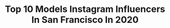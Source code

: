 ---
title: Top 10 Models Instagram Influencers In San Francisco In 2020
description: >-
  Find top models Instagram influencers in San Francisco in 2020. Most popular hashtags: #sanfrancisco #portrait #fitness #fashion.
platform: Instagram
profiles:
  - username: "boladicus"
    fullname: >-
      Bolade Ajomale, OLY
    location: "United States"
    followers: 3771
    engagement: 1793
    commentsToLikes: 0.051478
    id: ck6tyzsa06tcn0j71xlyflfj1
    verified: true
    hashtags: "#beachvibes, #tracknation, #ncaad2, #mensfashion"
  - username: "sophlyonss"
    fullname: >-
      SOPHIA LYONS
    location: "United States"
    followers: 16162
    engagement: 350
    commentsToLikes: 0.034723
    id: ck5cagm8tddja0i11ek7xht1d
    verified: false
    hashtags: "#2019topnine, #sanfrancisco, #castimageslifestyle, #seniorstyleguide"
  - username: "irinabarol"
    fullname: >-
      Irina Barol
    location: "United States"
    followers: 42318
    engagement: 170
    commentsToLikes: 0.026575
    id: ck6tp90zbii780j71l3v6elmi
    verified: false
    hashtags: "#octolyfamily, #handmadeinfrance, #ad, #stayhome"
  - username: "chic_dev"
    fullname: >-
      Qianwen Chen
    location: "United States"
    followers: 36239
    engagement: 201
    commentsToLikes: 0.085049
    id: ck5hhgeja833b0i11uvpi1kiq
    verified: false
    hashtags: "#streetsnapshot, #mejuriearrings, #zarastyle, #visualsoflife"
  - username: "taylormiller86"
    fullname: >-
      Taylor Miller
    location: "United States"
    followers: 16265
    engagement: 518
    commentsToLikes: 0.017691
    id: ck5zudd8c25bc0i147mofg8bo
    verified: false
    hashtags: "#expresslife, #expressyou, #expresspartner, #expresslife"
  - username: "welton.lewis"
    fullname: >-
      Welton
    location: "United States"
    followers: 35283
    engagement: 272
    commentsToLikes: 0.014618
    id: ck0w4olfnzma00i19t74kg2wy
    verified: false
    hashtags: "#smile, #behappy, #livelife, #explore"
  - username: "inked.exclusives"
    fullname: >-
      
    location: "United States"
    followers: 30762
    engagement: 70
    commentsToLikes: 0.003824
    id: ck5cffuv2mvc10i116l0bvdiq
    verified: false
    hashtags: "#inkedbabe, #pretty, #dmade, #inkedmodels"
  - username: "candicexx_"
    fullname: >-
      🦋 Miss Ocean USA 2018, PhD 🎓
    location: "United States"
    followers: 22120
    engagement: 339
    commentsToLikes: 0.021378
    id: ck6tt5bxc8oxk0j716vaknc6v
    verified: false
    hashtags: "#luckywelivehawaii, #bayarea, #blackandwhite, #puppiesofinstagram"
  - username: "irynakorolenko"
    fullname: >-
      Iryna Korolenko
    location: "United States"
    followers: 35296
    engagement: 454
    commentsToLikes: 0.042295
    id: ck5pvynv7k9dq0i112q8eqsou
    verified: false
    hashtags: "#eveninggown, #deyoungmuseum, #oathofallegiance, #worldhealthday"
  - username: "gilgreen"
    fullname: >-
      Gil Green
    location: "United States"
    followers: 22952
    engagement: 152
    commentsToLikes: 0.059556
    id: ck5c6ahch51lm0i11chezg8be
    verified: false
    hashtags: "#nashville, #wizkhalifa, #sanfrancisco, #florida"
---